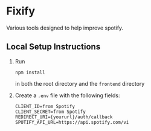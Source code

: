 # Fixify
Various tools designed to help improve spotify. 

## Local Setup Instructions
1.  Run 
    ```
    npm install
    ```
    in both the root directory and the ```frontend``` directory

2. Create a ```.env``` file with the following fields: 
    ```
    CLIENT_ID=from Spotify 
    CLIENT_SECRET=from Spotify
    REDIRECT_URI={yoururl}/auth/callback
    SPOTIFY_API_URL=https://api.spotify.com/vi
    ```
     



